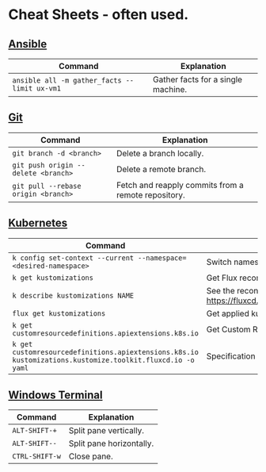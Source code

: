 # Cheat Sheets - often used.

## [Ansible](./DevOps/ansible.md)

Command | Explanation
--------|-------------
`ansible all -m gather_facts --limit ux-vm1` | Gather facts for a single machine.

## [Git](./DevOps/ansible.md)

Command | Explanation
--------|-------------
`git branch -d <branch>` | Delete a branch locally.
`git push origin --delete <branch>` | Delete a remote branch.
`git pull --rebase origin <branch>` | Fetch and reapply commits from a remote repository.

## [Kubernetes](./DevOps/git.md)

Command | Explanation
--------|-------------
`k config set-context --current --namespace=<desired-namespace>` | Switch namespace.
`k get kustomizations` | Get Flux reconciliation status.
`k describe kustomizations NAME` | See the reconciliation status conditions and events. https://fluxcd.io/flux/components/kustomize/kustomizations/
`flux get kustomizations` | Get applied kustomizations.
`k get customresourcedefinitions.apiextensions.k8s.io` | Get Custom Resource Definitions.
`k get customresourcedefinitions.apiextensions.k8s.io kustomizations.kustomize.toolkit.fluxcd.io -o yaml` | Specification of the Kustomization custom resource in yaml.

## [Windows Terminal](./Windows/windows-terminal-panes.md)

Command | Explanation
--------|-------------
`ALT-SHIFT-+` | Split pane vertically.
`ALT-SHIFT--` | Split pane horizontally.
`CTRL-SHIFT-w` | Close pane.